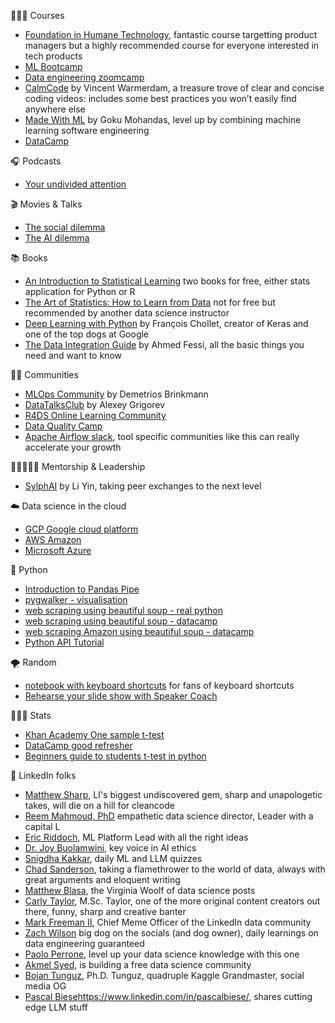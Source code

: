 👩🏻‍🎓 Courses
* [Foundation in Humane Technology](https://www.humanetech.com/course), fantastic course targetting product managers but a highly recommended course for everyone interested in tech products
* [ML Bootcamp](https://github.com/alexeygrigorev/mlbookcamp-code)
* [Data engineering zoomcamp](https://github.com/DataTalksClub/data-engineering-zoomcamp)
* [CalmCode](https://www.linkedin.com/company/calmcode/) by Vincent Warmerdam, a treasure trove of clear and concise coding videos: includes some best practices you won’t easily find anywhere else
* [Made With ML](https://www.linkedin.com/company/madewithml/) by Goku Mohandas, level up by combining machine learning software engineering
* [DataCamp](https://www.datacamp.com/)

🎧 Podcasts
* [Your undivided attention](https://www.humanetech.com/podcast)

🎬 Movies & Talks
* [The social dilemma](https://www.humanetech.com/the-social-dilemma)
* [The AI dilemma](https://www.youtube.com/watch?v=aSi4d75gFZQ)

📚 Books
* [An Introduction to Statistical Learning](https://www.statlearning.com/) two books for free, either stats application for Python or R
* [The Art of Statistics: How to Learn from Data](https://www.goodreads.com/es/book/show/43722897) not for free but recommended by another data science instructor
* [Deep Learning with Python](https://github.com/fchollet/deep-learning-with-python-notebooks) by François Chollet, creator of Keras and one of the top dogs at Google
* [The Data Integration Guide](https://dataintegrationguide.com/) by Ahmed Fessi, all the basic things you need and want to know
  
🫶🏻 Communities
* [MLOps Community](https://www.linkedin.com/company/mlopscommunity/) by Demetrios Brinkmann
* [DataTalksClub](https://www.linkedin.com/company/datatalks-club/) by Alexey Grigorev
* [R4DS Online Learning Community](https://www.linkedin.com/company/r4ds/)
* [Data Quality Camp](https://www.linkedin.com/company/data-quality-camp/)
* [Apache Airflow slack](https://www.linkedin.com/company/apache-airflow/), tool specific communities like this can really accelerate your growth

👨🏼‍🤝‍👨🏾 Mentorship & Leadership
* [SylphAI](https://www.linkedin.com/company/sylphai/) by Li Yin, taking peer exchanges to the next level

☁️ Data science in the cloud
* [GCP Google cloud platform](https://www.cloudskillsboost.google/catalog?keywords=&locale=&solution%5B%5D=any&role%5B%5D=data-scientist&skill-badge%5B%5D=any&format%5B%5D=any&level%5B%5D=any&duration%5B%5D=any&language%5B%5D=any)
* [AWS Amazon](https://skillbuilder.aws/exam-prep/machine-learning-specialty)
* [Microsoft Azure](https://learn.microsoft.com/en-us/credentials/certifications/azure-data-scientist/)

🐍 Python
* [Introduction to Pandas Pipe](https://calmcode.io/pandas-pipe/introduction.html)
* [pygwalker - visualisation](https://github.com/Kanaries/pygwalker)
* [web scraping using beautiful soup - real python](https://realpython.com/beautiful-soup-web-scraper-python/)
* [web scraping using beautiful soup - datacamp](https://www.datacamp.com/tutorial/web-scraping-using-python)
* [web scraping Amazon using beautiful soup - datacamp](https://www.datacamp.com/tutorial/amazon-web-scraping-using-beautifulsoup)
* [Python API Tutorial](https://www.dataquest.io/blog/python-api-tutorial/)

🌪️ Random
* [notebook with keyboard shortcuts](https://colab.research.google.com/notebooks/editor_shortcuts.ipynb) for fans of keyboard shortcuts
* [Rehearse your slide show with Speaker Coach](https://support.microsoft.com/en-gb/office/rehearse-your-slide-show-with-speaker-coach-cd7fc941-5c3b-498c-a225-83ef3f64f07b#ID0EDBP=MacOS)

👩🏻‍🎓 Stats
* [Khan Academy One sample t-test](https://www.khanacademy.org/math/statistics-probability/significance-tests-one-sample/tests-about-population-mean/v/example-calculating-t-statistic-for-signficance-test)
* [DataCamp good refresher](https://www.datacamp.com/tutorial/an-introduction-to-python-t-tests)
* [Beginners guide to students t-test in python](https://analyticsindiamag.com/a-beginners-guide-to-students-t-test-in-python-from-scratch/)  

🎯 LinkedIn folks
* [Matthew Sharp](https://www.linkedin.com/in/matthewsharp/), LI's biggest undiscovered gem, sharp and unapologetic takes, will die on a hill for cleancode
* [Reem Mahmoud, PhD](https://www.linkedin.com/in/reemmahmoud/) empathetic data science director, Leader with a capital L
* [Eric Riddoch](https://www.linkedin.com/in/eric-riddoch/), ML Platform Lead with all the right ideas
* [Dr. Joy Buolamwini](https://www.linkedin.com/in/buolamwini/), key voice in AI ethics
* [Snigdha Kakkar](https://www.linkedin.com/in/snigdha-kakkar/), daily ML and LLM quizzes 
* [Chad Sanderson](https://www.linkedin.com/in/chad-sanderson/), taking a flamethrower to the world of data, always with great arguments and eloquent writing
* [Matthew Blasa](https://www.linkedin.com/in/mblasa/), the Virginia Woolf of data science posts
* [Carly Taylor](https://www.linkedin.com/in/carly-taylor-data/), M.Sc. Taylor, one of the more original content creators out there, funny, sharp and creative banter
* [Mark Freeman II](https://www.linkedin.com/in/mafreeman2/), Chief Meme Officer of the LinkedIn data community
* [Zach Wilson](https://www.linkedin.com/in/eczachly/) big dog on the socials (and dog owner), daily learnings on data engineering guaranteed
* [Paolo Perrone](https://www.linkedin.com/in/paoloperrone/), level up your data science knowledge with this one
* [Akmel Syed](https://www.linkedin.com/in/akmel-syed/), is building a free data science community
* [Bojan Tunguz](https://www.linkedin.com/in/tunguz/), Ph.D. Tunguz, quadruple Kaggle Grandmaster, social media OG
* [Pascal Biese](https://www.linkedin.com/in/pascalbiese/)https://www.linkedin.com/in/pascalbiese/, shares cutting edge LLM stuff

  
